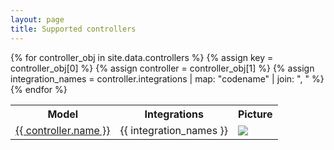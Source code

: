```yaml
---
layout: page
title: Supported controllers
---
```


<table style="width:100%">
  <tr>
    <th>Model</th>
    <th>Integrations</th>
    <th>Picture</th>
  </tr>
  {% for controller_obj in site.data.controllers %}
    {% assign key = controller_obj[0] %}
    {% assign controller = controller_obj[1] %}
    {% assign integration_names = controller.integrations | map: "codename" | join: ", " %}
    <tr>
            <td><a href="/controllerx/controllers/{{key}}">{{ controller.name }}</a></td>
            <td>{{ integration_names }}</td>
            <td><img src="{{controller.img}}"></td>
    </tr>
    {% endfor %}
</table>
